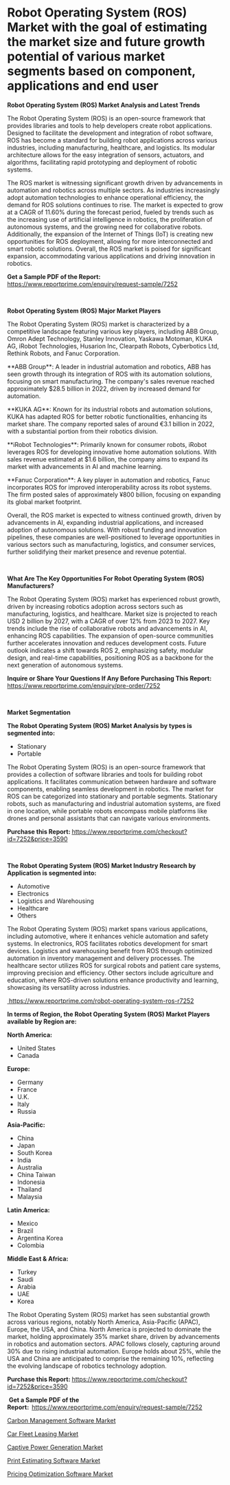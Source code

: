 <p><h1>Robot Operating System (ROS) Market with the goal of estimating the market size and future growth potential of various market segments based on component, applications and end user</h1></p><p><strong>Robot Operating System (ROS) Market Analysis and Latest Trends</strong></p>
<p><p>The Robot Operating System (ROS) is an open-source framework that provides libraries and tools to help developers create robot applications. Designed to facilitate the development and integration of robot software, ROS has become a standard for building robot applications across various industries, including manufacturing, healthcare, and logistics. Its modular architecture allows for the easy integration of sensors, actuators, and algorithms, facilitating rapid prototyping and deployment of robotic systems.</p><p>The ROS market is witnessing significant growth driven by advancements in automation and robotics across multiple sectors. As industries increasingly adopt automation technologies to enhance operational efficiency, the demand for ROS solutions continues to rise. The market is expected to grow at a CAGR of 11.60% during the forecast period, fueled by trends such as the increasing use of artificial intelligence in robotics, the proliferation of autonomous systems, and the growing need for collaborative robots. Additionally, the expansion of the Internet of Things (IoT) is creating new opportunities for ROS deployment, allowing for more interconnected and smart robotic solutions. Overall, the ROS market is poised for significant expansion, accommodating various applications and driving innovation in robotics.</p></p>
<p><strong>Get a Sample PDF of the Report:&nbsp;</strong> <a href="https://www.reportprime.com/enquiry/request-sample/7252?utm_campaign=1169&utm_medium=2&utm_source=Github&utm_content=ia&utm_term=22112024&utm_id=robot-operating-system-ros">https://www.reportprime.com/enquiry/request-sample/7252</a></p>
<p>&nbsp;</p>
<p><strong>Robot Operating System (ROS) Major Market Players</strong></p>
<p><p>The Robot Operating System (ROS) market is characterized by a competitive landscape featuring various key players, including ABB Group, Omron Adept Technology, Stanley Innovation, Yaskawa Motoman, KUKA AG, iRobot Technologies, Husarion Inc, Clearpath Robots, Cyberbotics Ltd, Rethink Robots, and Fanuc Corporation.</p><p>**ABB Group**: A leader in industrial automation and robotics, ABB has seen growth through its integration of ROS with its automation solutions, focusing on smart manufacturing. The company's sales revenue reached approximately $28.5 billion in 2022, driven by increased demand for automation.</p><p>**KUKA AG**: Known for its industrial robots and automation solutions, KUKA has adapted ROS for better robotic functionalities, enhancing its market share. The company reported sales of around €3.1 billion in 2022, with a substantial portion from their robotics division.</p><p>**iRobot Technologies**: Primarily known for consumer robots, iRobot leverages ROS for developing innovative home automation solutions. With sales revenue estimated at $1.6 billion, the company aims to expand its market with advancements in AI and machine learning.</p><p>**Fanuc Corporation**: A key player in automation and robotics, Fanuc incorporates ROS for improved interoperability across its robot systems. The firm posted sales of approximately ¥800 billion, focusing on expanding its global market footprint.</p><p>Overall, the ROS market is expected to witness continued growth, driven by advancements in AI, expanding industrial applications, and increased adoption of autonomous solutions. With robust funding and innovation pipelines, these companies are well-positioned to leverage opportunities in various sectors such as manufacturing, logistics, and consumer services, further solidifying their market presence and revenue potential.</p></p>
<p>&nbsp;</p>
<p><strong>What Are The Key Opportunities For Robot Operating System (ROS) Manufacturers?</strong></p>
<p><p>The Robot Operating System (ROS) market has experienced robust growth, driven by increasing robotics adoption across sectors such as manufacturing, logistics, and healthcare. Market size is projected to reach USD 2 billion by 2027, with a CAGR of over 12% from 2023 to 2027. Key trends include the rise of collaborative robots and advancements in AI, enhancing ROS capabilities. The expansion of open-source communities further accelerates innovation and reduces development costs. Future outlook indicates a shift towards ROS 2, emphasizing safety, modular design, and real-time capabilities, positioning ROS as a backbone for the next generation of autonomous systems.</p></p>
<p><strong>Inquire or Share Your Questions If Any Before Purchasing This Report:</strong> <a href="https://www.reportprime.com/enquiry/pre-order/7252?utm_campaign=1169&utm_medium=2&utm_source=Github&utm_content=ia&utm_term=22112024&utm_id=robot-operating-system-ros">https://www.reportprime.com/enquiry/pre-order/7252</a></p>
<p>&nbsp;</p>
<p><strong>Market Segmentation</strong></p>
<p><strong>The Robot Operating System (ROS) Market Analysis by types is segmented into:</strong></p>
<p><ul><li>Stationary</li><li>Portable</li></ul></p>
<p><p>The Robot Operating System (ROS) is an open-source framework that provides a collection of software libraries and tools for building robot applications. It facilitates communication between hardware and software components, enabling seamless development in robotics. The market for ROS can be categorized into stationary and portable segments. Stationary robots, such as manufacturing and industrial automation systems, are fixed in one location, while portable robots encompass mobile platforms like drones and personal assistants that can navigate various environments.</p></p>
<p><strong>Purchase this Report:&nbsp;</strong><a href="https://www.reportprime.com/checkout?id=7252&price=3590&utm_campaign=1169&utm_medium=2&utm_source=Github&utm_content=ia&utm_term=22112024&utm_id=robot-operating-system-ros">https://www.reportprime.com/checkout?id=7252&price=3590</a></p>
<p>&nbsp;</p>
<p><strong>The Robot Operating System (ROS) Market Industry Research by Application is segmented into:</strong></p>
<p><ul><li>Automotive</li><li>Electronics</li><li>Logistics and Warehousing</li><li>Healthcare</li><li>Others</li></ul></p>
<p><p>The Robot Operating System (ROS) market spans various applications, including automotive, where it enhances vehicle automation and safety systems. In electronics, ROS facilitates robotics development for smart devices. Logistics and warehousing benefit from ROS through optimized automation in inventory management and delivery processes. The healthcare sector utilizes ROS for surgical robots and patient care systems, improving precision and efficiency. Other sectors include agriculture and education, where ROS-driven solutions enhance productivity and learning, showcasing its versatility across industries.</p></p>
<p><a href="https://www.reportprime.com/robot-operating-system-ros-r7252?utm_campaign=1169&utm_medium=2&utm_source=Github&utm_content=ia&utm_term=22112024&utm_id=robot-operating-system-ros">&nbsp;https://www.reportprime.com/robot-operating-system-ros-r7252</a></p>
<p><strong>In terms of Region, the Robot Operating System (ROS) Market Players available by Region are:</strong></p>
<p>
    <p> <strong> North America: </strong>
        <ul>
            <li>United States</li>
            <li>Canada</li>
        </ul>
        </p> 
    <p> <strong> Europe: </strong>
        <ul>
            <li>Germany</li>
            <li>France</li>
            <li>U.K.</li>
            <li>Italy</li>
            <li>Russia</li>
        </ul>
        </p> 
    <p> <strong> Asia-Pacific: </strong>
        <ul>
            <li>China</li>
            <li>Japan</li>
            <li>South Korea</li>
            <li>India</li>
            <li>Australia</li>
            <li>China Taiwan</li>
            <li>Indonesia</li>
            <li>Thailand</li>
            <li>Malaysia</li>
        </ul>
        </p> 
    <p> <strong> Latin America: </strong>
        <ul>
            <li>Mexico</li>
            <li>Brazil</li>
            <li>Argentina Korea</li>
            <li>Colombia</li>
        </ul>
        </p> 
    <p> <strong> Middle East & Africa: </strong>
        <ul>
            <li>Turkey</li>
            <li>Saudi</li>
            <li>Arabia</li>
            <li>UAE</li>
            <li>Korea</li>
        </ul>
    </p>
    </p>
<p><p>The Robot Operating System (ROS) market has seen substantial growth across various regions, notably North America, Asia-Pacific (APAC), Europe, the USA, and China. North America is projected to dominate the market, holding approximately 35% market share, driven by advancements in robotics and automation sectors. APAC follows closely, capturing around 30% due to rising industrial automation. Europe holds about 25%, while the USA and China are anticipated to comprise the remaining 10%, reflecting the evolving landscape of robotics technology adoption.</p></p>
<p><strong>Purchase this Report: </strong><a href="https://www.reportprime.com/checkout?id=7252&price=3590&utm_campaign=1169&utm_medium=2&utm_source=Github&utm_content=ia&utm_term=22112024&utm_id=robot-operating-system-ros">https://www.reportprime.com/checkout?id=7252&price=3590</a></p>
<p>&nbsp;<strong>Get a Sample PDF of the Report:&nbsp;&nbsp;</strong><a href="https://www.reportprime.com/enquiry/request-sample/7252?utm_campaign=1169&utm_medium=2&utm_source=Github&utm_content=ia&utm_term=22112024&utm_id=robot-operating-system-ros">https://www.reportprime.com/enquiry/request-sample/7252</a></p>
<p><strong></strong></p>
<p><p><a href="https://www.linkedin.com/pulse/comprehensive-analysis-carbon-management-software-market-ryizc?utm_campaign=1169&utm_medium=2&utm_source=Github&utm_content=ia&utm_term=22112024&utm_id=robot-operating-system-ros">Carbon Management Software Market</a></p><p><a href="https://www.linkedin.com/pulse/car-fleet-leasing-market-report-anticipated-cagr-97-comprehensive-crmdc?utm_campaign=1169&utm_medium=2&utm_source=Github&utm_content=ia&utm_term=22112024&utm_id=robot-operating-system-ros">Car Fleet Leasing Market</a></p><p><a href="https://www.linkedin.com/pulse/captive-power-generation-market-trends-historical-d79qc?utm_campaign=1169&utm_medium=2&utm_source=Github&utm_content=ia&utm_term=22112024&utm_id=robot-operating-system-ros">Captive Power Generation Market</a></p><p><a href="https://issuu.com/reportprime-2/docs/print-estimating-software-market-si_71385f40d727e0?utm_campaign=1169&utm_medium=2&utm_source=Github&utm_content=ia&utm_term=22112024&utm_id=robot-operating-system-ros">Print Estimating Software Market</a></p><p><a href="https://issuu.com/reportprime-2/docs/pricing-optimization-software-marke_deb083ec3a8b09?utm_campaign=1169&utm_medium=2&utm_source=Github&utm_content=ia&utm_term=22112024&utm_id=robot-operating-system-ros">Pricing Optimization Software Market</a></p></p>